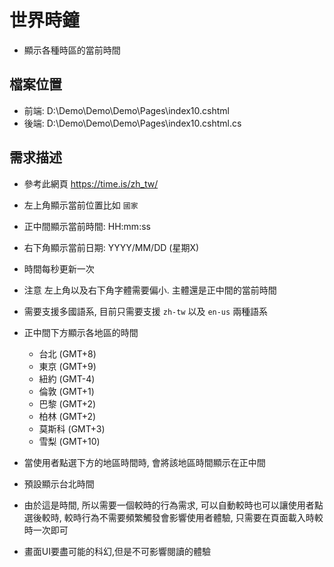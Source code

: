 # 世界時鐘
- 顯示各種時區的當前時間

## 檔案位置
- 前端: D:\Demo\Demo\Demo\Pages\index10.cshtml
- 後端: D:\Demo\Demo\Demo\Pages\index10.cshtml.cs

## 需求描述
- 參考此網頁 https://time.is/zh_tw/
- 左上角顯示當前位置比如 `國家`
- 正中間顯示當前時間: HH:mm:ss
- 右下角顯示當前日期: YYYY/MM/DD (星期X)
- 時間每秒更新一次
- 注意 左上角以及右下角字體需要偏小. 主體還是正中間的當前時間
- 需要支援多國語系, 目前只需要支援 `zh-tw` 以及 `en-us` 兩種語系
- 正中間下方顯示各地區的時間
  - 台北 (GMT+8)
  - 東京 (GMT+9)
  - 紐約 (GMT-4)
  - 倫敦 (GMT+1)
  - 巴黎 (GMT+2)
  - 柏林 (GMT+2)
  - 莫斯科 (GMT+3)
  - 雪梨 (GMT+10)

- 當使用者點選下方的地區時間時, 會將該地區時間顯示在正中間
- 預設顯示台北時間

- 由於這是時間, 所以需要一個較時的行為需求, 可以自動較時也可以讓使用者點選後較時, 較時行為不需要頻繁觸發會影響使用者體驗, 只需要在頁面載入時較時一次即可
- 畫面UI要盡可能的科幻,但是不可影響閱讀的體驗
